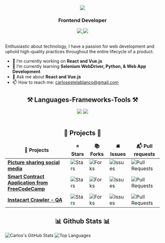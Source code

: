 <h1 align="center">
    <img src="https://readme-typing-svg.herokuapp.com/?font=Righteous&size=35&center=true&vCenter=true&width=500&height=70&duration=4000&lines=Hi+There!+👋;+I'm+Carlos+Estela!;" />
</h1>
<h3 align="center">Frontend Developer</h3>

<div align="center"> 
  <a href="mailto:carlosestelablanco@gmail.com" target="_blank">
    <img src="https://img.shields.io/badge/Gmail-D14836?style=for-the-badge&logo=gmail&logoColor=white" target="_blank" />
  </a> 
  <a href="https://www.linkedin.com/in/carlosestelablanco/" target="_blank">
    <img src="https://img.shields.io/badge/LinkedIn-0077B5?style=for-the-badge&logo=linkedin&logoColor=white" target="_blank" />
  </a>
</div>

<br> 

Enthusiastic about technology, I have a passion for web development and uphold high-quality practices throughout the entire lifecycle of a product. 

- 🔭 I’m currently working on **React and Vue.js**
- 🌱 I’m currently learning **Selenium WebDriver, Python, & Web App Development**
- 💬 Ask me about **React and Vue.js**
- 📫 How to reach me: carlosestelablanco@gmail.com


<h2 align="center">⚒️ Languages-Frameworks-Tools ⚒️</h2>
<div align="center">
    <img src="https://skillicons.dev/icons?i=html,css,vscode,github" />
    <img src="https://skillicons.dev/icons?i=javascript,python,java,react,vue,express,selenium,gitlab,jenkins" /><br>
</div>

<br/>
<div align="center"> 
    <h2 align="center">🎁 Projects 🎁</h2>
    <table>
      <thead align="center">
        <tr border: none;>
          <td><b>🎁 Projects</b></td>
          <td><b>⭐ Stars</b></td>
          <td><b>📚 Forks</b></td>
          <td><b>🛎 Issues</b></td>
          <td><b>📬 Pull requests</b></td>
        </tr>
      </thead>
      <tbody>
        <tr>
          <td><a href="https://github.com/cestela/socialised"><b>Picture sharing social media </b></a></td>
          <td><img alt="Stars" src="https://img.shields.io/github/stars/cestela/socialised?style=flat-square&labelColor=343b41"/></td>
          <td><img alt="Forks" src="https://img.shields.io/github/forks/cestela/socialised?style=flat-square&labelColor=343b41"/></td>
          <td><img alt="Issues" src="https://img.shields.io/github/issues/cestela/socialised?style=flat-square&labelColor=343b41"/></td>
          <td><img alt="Pull Requests" src="https://img.shields.io/github/issues-pr/cestela/socialised?style=flat-square&labelColor=343b41"/></td>
        </tr>
        <tr>
          <td><a href="https://github.com/cestela/brownie_fund_me"><b>Smart Contract Application from FreeCodeCamp</b></a></td>
          <td><img alt="Stars" src="https://img.shields.io/github/stars/cestela/brownie_fund_me?style=flat-square&labelColor=343b41"/></td>
          <td><img alt="Forks" src="https://img.shields.io/github/forks/cestela/brownie_fund_me?style=flat-square&labelColor=343b41"/></td>
          <td><img alt="Issues" src="https://img.shields.io/github/issues/cestela/brownie_fund_me?style=flat-square&labelColor=343b41"/></td>
          <td><img alt="Pull Requests" src="https://img.shields.io/github/issues-pr/cestela/brownie_fund_me?style=flat-square&labelColor=343b41"/></td>
        </tr>
        <tr>
          <td><a href="https://github.com/thmsgbrt/nodejs-typescript-express-apollo-graphql-starter"><b>Instacart Crawler - QA</b></a></td>
          <td><img alt="Stars" src="https://img.shields.io/github/stars/cestela/instacart_catalog-master-qa?style=flat-square&labelColor=343b41"/></td>
          <td><img alt="Forks" src="https://img.shields.io/github/forks/cestela/instacart_catalog-master-qa?style=flat-square&labelColor=343b41"/></td>
          <td><img alt="Issues" src="https://img.shields.io/github/issues/cestela/instacart_catalog-master-qa?style=flat-square&labelColor=343b41"/></td>
          <td><img alt="Pull Requests" src="https://img.shields.io/github/issues-pr/cestela/instacart_catalog-master-qa?style=flat-square&labelColor=343b41"/></td>
        </tr>
      </tbody>
    </table>
    
</div>

<h2 align="center">📊 Github Stats 📊</h2>

![Carlos's GitHub Stats](https://github-readme-stats.vercel.app/api?username=cestela&show_icons=true&theme=radical)
![Top Languages](https://github-readme-stats.vercel.app/api/top-langs/?username=cestela&show_icons=true&theme=radical)
